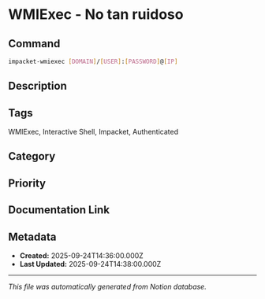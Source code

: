 # WMIExec - No tan ruidoso

## Command
```bash
impacket-wmiexec [DOMAIN]/[USER]:[PASSWORD]@[IP]
```

## Description


## Tags
WMIExec, Interactive Shell, Impacket, Authenticated

## Category


## Priority


## Documentation Link


## Metadata
- **Created:** 2025-09-24T14:36:00.000Z
- **Last Updated:** 2025-09-24T14:38:00.000Z

---
*This file was automatically generated from Notion database.*